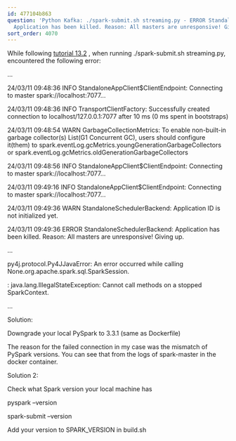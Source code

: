 ```yaml
---
id: 477104b863
question: 'Python Kafka: ./spark-submit.sh streaming.py - ERROR StandaloneSchedulerBackend:
  Application has been killed. Reason: All masters are unresponsive! Giving up.'
sort_order: 4070
---
```


While following [tutorial 13.2](https://www.youtube.com/watch?v=5hRJ8-6Fpyk&list=PL3MmuxUbc_hJed7dXYoJw8DoCuVHhGEQb&index=79) , when running ./spark-submit.sh streaming.py, encountered the following error:

…

24/03/11 09:48:36 INFO StandaloneAppClient$ClientEndpoint: Connecting to master spark://localhost:7077...

24/03/11 09:48:36 INFO TransportClientFactory: Successfully created connection to localhost/127.0.0.1:7077 after 10 ms (0 ms spent in bootstraps)

24/03/11 09:48:54 WARN GarbageCollectionMetrics: To enable non-built-in garbage collector(s) List(G1 Concurrent GC), users should configure it(them) to spark.eventLog.gcMetrics.youngGenerationGarbageCollectors or spark.eventLog.gcMetrics.oldGenerationGarbageCollectors

24/03/11 09:48:56 INFO StandaloneAppClient$ClientEndpoint: Connecting to master spark://localhost:7077…

24/03/11 09:49:16 INFO StandaloneAppClient$ClientEndpoint: Connecting to master spark://localhost:7077...

24/03/11 09:49:36 WARN StandaloneSchedulerBackend: Application ID is not initialized yet.

24/03/11 09:49:36 ERROR StandaloneSchedulerBackend: Application has been killed. Reason: All masters are unresponsive! Giving up.

…

py4j.protocol.Py4JJavaError: An error occurred while calling None.org.apache.spark.sql.SparkSession.

: java.lang.IllegalStateException: Cannot call methods on a stopped SparkContext.

…

Solution:

Downgrade your local PySpark to 3.3.1 (same as Dockerfile)

The reason for the failed connection in my case was the mismatch of PySpark versions. You can see that from the logs of spark-master in the docker container.

Solution 2:

Check what Spark version your local machine has

pyspark –version

spark-submit –version

Add your version to SPARK_VERSION in build.sh


